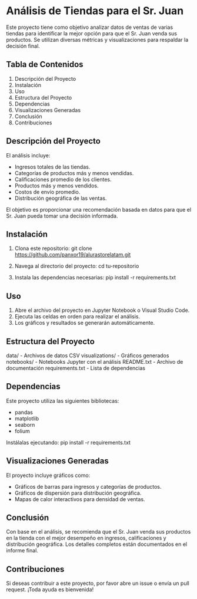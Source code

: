 Análisis de Tiendas para el Sr. Juan
====================================

Este proyecto tiene como objetivo analizar datos de ventas de varias tiendas para identificar la mejor opción para que el Sr. Juan venda sus productos. Se utilizan diversas métricas y visualizaciones para respaldar la decisión final.

Tabla de Contenidos
-------------------
1. Descripción del Proyecto
2. Instalación
3. Uso
4. Estructura del Proyecto
5. Dependencias
6. Visualizaciones Generadas
7. Conclusión
8. Contribuciones

Descripción del Proyecto
------------------------
El análisis incluye:
- Ingresos totales de las tiendas.
- Categorías de productos más y menos vendidas.
- Calificaciones promedio de los clientes.
- Productos más y menos vendidos.
- Costos de envío promedio.
- Distribución geográfica de las ventas.

El objetivo es proporcionar una recomendación basada en datos para que el Sr. Juan pueda tomar una decisión informada.

Instalación
-----------
1. Clona este repositorio:
   git clone https://github.com/panxor19/alurastorelatam.git

2. Navega al directorio del proyecto:
   cd tu-repositorio

3. Instala las dependencias necesarias:
   pip install -r requirements.txt

Uso
---
1. Abre el archivo del proyecto en Jupyter Notebook o Visual Studio Code.
2. Ejecuta las celdas en orden para realizar el análisis.
3. Los gráficos y resultados se generarán automáticamente.

Estructura del Proyecto
-----------------------
data/                     - Archivos de datos CSV
visualizations/           - Gráficos generados
notebooks/                - Notebooks Jupyter con el análisis
README.txt                - Archivo de documentación
requirements.txt          - Lista de dependencias

Dependencias
------------
Este proyecto utiliza las siguientes bibliotecas:
- pandas
- matplotlib
- seaborn
- folium

Instálalas ejecutando:
pip install -r requirements.txt

Visualizaciones Generadas
-------------------------
El proyecto incluye gráficos como:
- Gráficos de barras para ingresos y categorías de productos.
- Gráficos de dispersión para distribución geográfica.
- Mapas de calor interactivos para densidad de ventas.

Conclusión
----------
Con base en el análisis, se recomienda que el Sr. Juan venda sus productos en la tienda con el mejor desempeño en ingresos, calificaciones y distribución geográfica. Los detalles completos están documentados en el informe final.

Contribuciones
--------------
Si deseas contribuir a este proyecto, por favor abre un issue o envía un pull request. ¡Toda ayuda es bienvenida!
